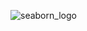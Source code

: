 ![seaborn_logo](https://github.com/neflem27/Python-R-Libraries/assets/105387732/d7c3c441-300d-4331-99f7-6369c794a0df)

